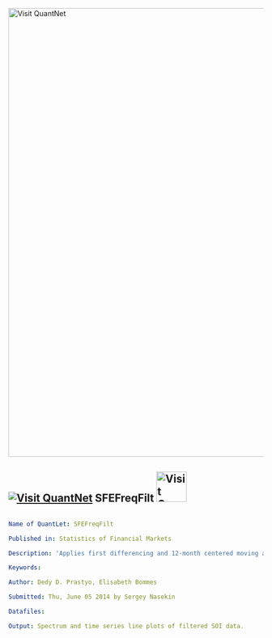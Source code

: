 [<img src="https://github.com/QuantLet/Styleguide-and-FAQ/blob/master/pictures/banner.png" width="888" alt="Visit QuantNet">](http://quantlet.de/)

## [<img src="https://github.com/QuantLet/Styleguide-and-FAQ/blob/master/pictures/qloqo.png" alt="Visit QuantNet">](http://quantlet.de/) **SFEFreqFilt** [<img src="https://github.com/QuantLet/Styleguide-and-FAQ/blob/master/pictures/QN2.png" width="60" alt="Visit QuantNet 2.0">](http://quantlet.de/)

```yaml

Name of QuantLet: SFEFreqFilt

Published in: Statistics of Financial Markets

Description: 'Applies first differencing and 12-month centered moving average filter to SOI data and plots the results in time and frequency representation.'

Keywords:

Author: Dedy D. Prastyo, Elisabeth Bommes

Submitted: Thu, June 05 2014 by Sergey Nasekin

Datafiles: 

Output: Spectrum and time series line plots of filtered SOI data.
```